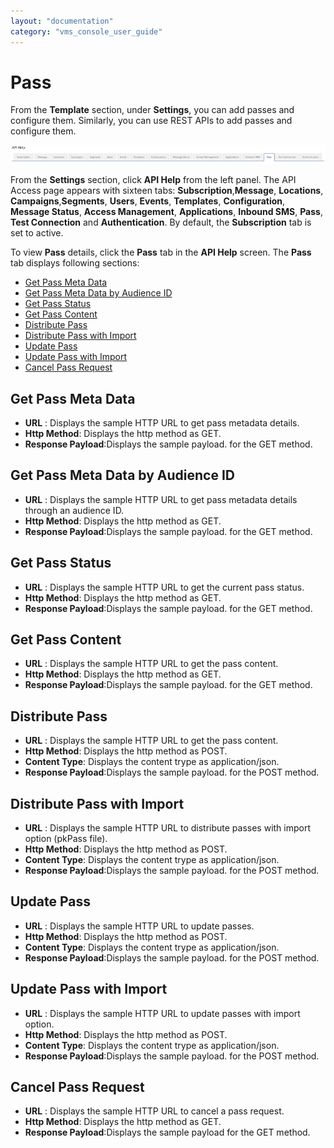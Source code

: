 ```yaml
---
layout: "documentation"
category: "vms_console_user_guide"
---
```

                           

Pass
====

From the **Template** section, under **Settings**, you can add passes and configure them. Similarly, you can use REST APIs to add passes and configure them.

![](../Resources/Images/Settings/API_Help/passstrip_634x75.png)

From the **Settings** section, click **API Help** from the left panel. The API Access page appears with sixteen tabs: **Subscription**,**Message**, **Locations**, **Campaigns**,**Segments**, **Users**, **Events**, **Templates**, **Configuration**, **Message Status**, **Access Management**, **Applications**, **Inbound SMS**, **Pass**, **Test Connection** and **Authentication**. By default, the **Subscription** tab is set to active.

To view **Pass** details, click the **Pass** tab in the **API Help** screen. The **Pass** tab displays following sections:

*   [Get Pass Meta Data](#get-pass-meta-data)
*   [Get Pass Meta Data by Audience ID](#get-pass-meta-data-by-audience-id)
*   [Get Pass Status](#get-pass-status)
*   [Get Pass Content](#get-pass-content)
*   [Distribute Pass](#distribute-pass)
*   [Distribute Pass with Import](#distribute-pass-with-import)
*   [Update Pass](#update-pass)
*   [Update Pass with Import](#update-pass-with-import)
*   [Cancel Pass Request](#cancel-pass-request)

Get Pass Meta Data
------------------

*   **URL** : Displays the sample HTTP URL to get pass metadata details.
*   **Http Method**: Displays the http method as GET.
*   **Response Payload**:Displays the sample payload. for the GET method.

Get Pass Meta Data by Audience ID
---------------------------------

*   **URL** : Displays the sample HTTP URL to get pass metadata details through an audience ID.
*   **Http Method**: Displays the http method as GET.
*   **Response Payload**:Displays the sample payload. for the GET method.

Get Pass Status
---------------

*   **URL** : Displays the sample HTTP URL to get the current pass status.
*   **Http Method**: Displays the http method as GET.
*   **Response Payload**:Displays the sample payload. for the GET method.

Get Pass Content
----------------

*   **URL** : Displays the sample HTTP URL to get the pass content.
*   **Http Method**: Displays the http method as GET.
*   **Response Payload**:Displays the sample payload. for the GET method.

Distribute Pass
---------------

*   **URL** : Displays the sample HTTP URL to get the pass content.
*   **Http Method**: Displays the http method as POST.
*   **Content Type**: Displays the content trype as application/json.
*   **Response Payload**:Displays the sample payload. for the POST method.

Distribute Pass with Import
---------------------------

*   **URL** : Displays the sample HTTP URL to distribute passes with import option (pkPass file).
*   **Http Method**: Displays the http method as POST.
*   **Content Type**: Displays the content trype as application/json.
*   **Response Payload**:Displays the sample payload. for the POST method.

Update Pass
-----------

*   **URL** : Displays the sample HTTP URL to update passes.
*   **Http Method**: Displays the http method as POST.
*   **Content Type**: Displays the content trype as application/json.
*   **Response Payload**:Displays the sample payload. for the POST method.

Update Pass with Import
-----------------------

*   **URL** : Displays the sample HTTP URL to update passes with import option.
*   **Http Method**: Displays the http method as POST.
*   **Content Type**: Displays the content trype as application/json.
*   **Response Payload**:Displays the sample payload. for the POST method.

Cancel Pass Request
-------------------

*   **URL** : Displays the sample HTTP URL to cancel a pass request.
*   **Http Method**: Displays the http method as GET.
*   **Response Payload**:Displays the sample payload for the GET method.
